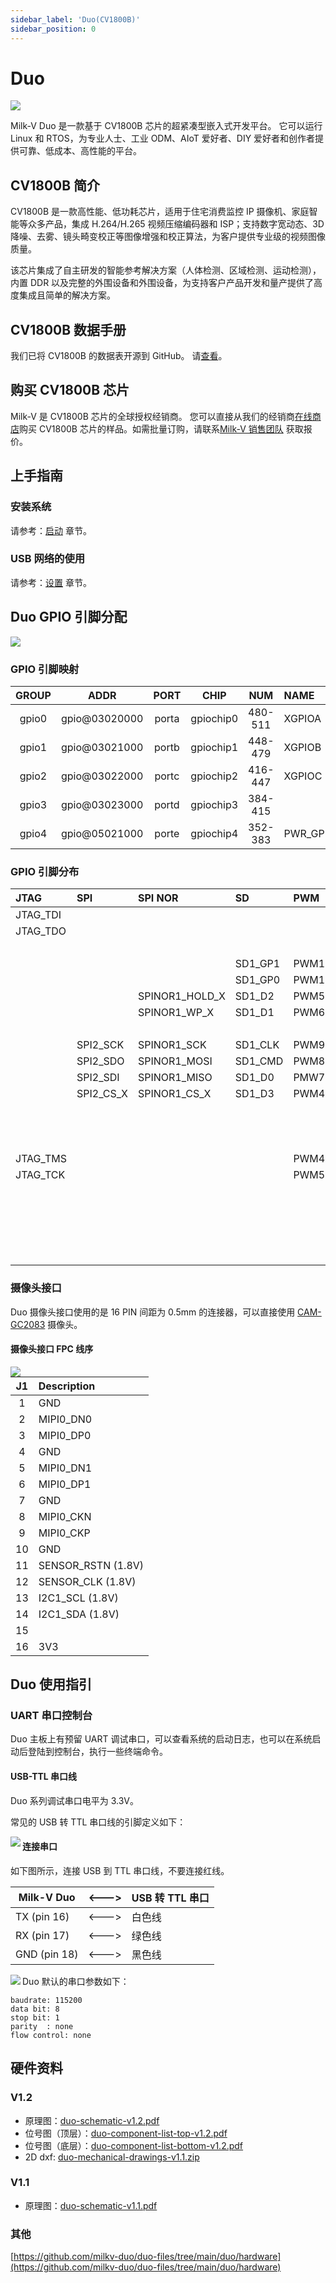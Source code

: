 ```yaml
---
sidebar_label: 'Duo(CV1800B)'
sidebar_position: 0
---
```


# Duo

 <Image src='/docs/duo/duo-v1.2.png' maxWidth='60%' align='center' />

Milk-V Duo 是一款基于 CV1800B 芯片的超紧凑型嵌入式开发平台。 它可以运行 Linux 和 RTOS，为专业人士、工业 ODM、AIoT 爱好者、DIY 爱好者和创作者提供可靠、低成本、高性能的平台。

## CV1800B 简介

CV1800B 是一款高性能、低功耗芯片，适用于住宅消费监控 IP 摄像机、家庭智能等众多产品，集成 H.264/H.265 视频压缩编码器和 ISP；支持数字宽动态、3D降噪、去雾、镜头畸变校正等图像增强和校正算法，为客户提供专业级的视频图像质量。

该芯片集成了自主研发的智能参考解决方案（人体检测、区域检测、运动检测），内置 DDR 以及完整的外围设备和外围设备，为支持客户产品开发和量产提供了高度集成且简单的解决方案。

## CV1800B 数据手册

我们已将 CV1800B 的数据表开源到 GitHub。 请[查看](https://github.com/milkv-duo/duo-files/blob/main/duo/datasheet/CV1800B-CV1801B-Preliminary-Datasheet-full-en.pdf)。

## 购买 CV1800B 芯片

Milk-V 是 CV1800B 芯片的全球授权经销商。 您可以直接从我们的经销商[在线商店](https://arace.tech/products/sophon-cv1800b-5pcs)购买 CV1800B 芯片的样品。如需批量订购，请联系[Milk-V 销售团队](mailto:sales@milkv.io) 获取报价。

## 上手指南

### 安装系统

请参考：[启动](https://milkv.io/zh/docs/duo/getting-started/boot) 章节。

### USB 网络的使用

请参考：[设置](https://milkv.io/zh/docs/duo/getting-started/setup) 章节。

## Duo GPIO 引脚分配

<Image src='/docs/duo/duo/duo-pinout-01.webp' maxWidth='50%' align='center' />

### GPIO 引脚映射

<div className='gpio_style'>

| GROUP | ADDR          | PORT  | CHIP      | NUM     | NAME     | START             |
|:-----:|:-------------:|:-----:|:---------:|:-------:|:---------|:------------------|
| gpio0 | gpio@03020000 | porta | gpiochip0 | 480-511 | XGPIOA   | 480 - XGPIOA[0]   |
| gpio1 | gpio@03021000 | portb | gpiochip1 | 448-479 | XGPIOB   | 448 - XGPIOB[0]   |
| gpio2 | gpio@03022000 | portc | gpiochip2 | 416-447 | XGPIOC   | 416 - XGPIOC[0]   |
| gpio3 | gpio@03023000 | portd | gpiochip3 | 384-415 |          |                   |
| gpio4 | gpio@05021000 | porte | gpiochip4 | 352-383 | PWR_GPIO | 352 - PWR_GPIO[0] |

</div>

### GPIO 引脚分布

<div className='gpio_style' style={{ overflow :"auto"}} >

| JTAG     | SPI       | SPI NOR        | SD      | PWM   | I2C      | UART       | NUM | CV1800B      | NAME | PIN                             | PIN                              | NAME     | CV1800B     | NUM | ADC        | SPI NOR       | SPI NAND     |
|:---------|:----------|:---------------|:--------|:------|:---------|:-----------|:---:|:-------------|-----:|:-------------------------------:|:--------------------------------:|:---------|:------------|:---:|:-----------|:--------------|:-------------|
| JTAG_TDI |           |                |         |       | I2C0_SCL | UART1/2_TX | 508 | XGPIOA[28]   | GP0  | <div className='green'>1</div>  | <div className='red'>40</div>    | VBUS(5V) |             |     |            |               |              |
| JTAG_TDO |           |                |         |       | I2C0_SDA | UART1/2_RX | 509 | XGPIOA[29]   | GP1  | <div className='green'>2</div>  | <div className='red'>39</div>    | VSYS(5V) |             |     |            |               |              |
|          |           |                |         |       |          |            |     |              | GND  | <div className='black'>3</div>  | <div className='black'>38</div>  | GND      |             |     |            |               |              |
|          |           |                | SD1_GP1 | PWM10 |          | UART4_TX   | 378 | PWR_GPIO[26] | GP2  | <div className='green'>4</div>  | <div className='orange'>37</div> | 3V3_EN   |             |     |            |               |              |
|          |           |                | SD1_GP0 | PWM11 |          | UART4_RX   | 377 | PWR_GPIO[25] | GP3  | <div className='green'>5</div>  | <div className='red'>36</div>  | 3V3(OUT) |             |     |            |               |              |
|          |           | SPINOR1_HOLD_X | SD1_D2  | PWM5  | I2C1_SCL | UART2/3_TX | 371 | PWR_GPIO[19] | GP4  | <div className='green'>6</div>  | <div className='gray'>35</div>   |          |             |     |            |               |              |
|          |           | SPINOR1_WP_X   | SD1_D1  | PWM6  | I2C1_SDA | UART2/3_RX | 372 | PWR_GPIO[20] | GP5  | <div className='green'>7</div>  | <div className='gray'>34</div>   |          |             |     |            |               |              |
|          |           |                |         |       |          |            |     |              | GND  | <div className='black'>8</div>  | <div className='black'>33</div>  | GND      |             |     |            |               |              |
|          | SPI2_SCK  | SPINOR1_SCK    | SD1_CLK | PWM9  | I2C3_SDA |            | 375 | PWR_GPIO[23] | GP6  | <div className='green'>9</div>  | <div className='green'>32</div>  | GP27     | XGPIOB[6]   | 454 | ADC2(1.8V) |               |              |
|          | SPI2_SDO  | SPINOR1_MOSI   | SD1_CMD | PWM8  | I2C3_SCL |            | 374 | PWR_GPIO[22] | GP7  | <div className='green'>10</div> | <div className='green'>31</div>  | GP26     | XGPIOB[3]   | 451 | ADC1(1.8V) |               |              |
|          | SPI2_SDI  | SPINOR1_MISO   | SD1_D0  | PMW7  | I2C1_SDA | UART3_RTS  | 373 | PWR_GPIO[21] | GP8  | <div className='green'>11</div> | <div className='orange'>30</div> | RUN      |             |     |            |               |              |
|          | SPI2_CS_X | SPINOR1_CS_X   | SD1_D3  | PWM4  | I2C1_SCL | UART3_CTS  | 370 | PWR_GPIO[18] | GP9  | <div className='green'>12</div> | <div className='green'>29</div>  | GP22     | PWR_GPIO[4] | 356 |            |               |              |
|          |           |                |         |       |          |            |     |              | GND  | <div className='black'>13</div> | <div className='black'>28</div>  | GND      |             |     |            |               |              |
|          |           |                |         |       | I2C1_SDA |            | 425 | XGPIOC[9]    | GP10 | <div className='green'>14</div> | <div className='green'>27</div>  | GP21     | XGPIOA[26]  | 506 |            | SPINOR_HOLD_X | SPINAND_HOLD |
|          |           |                |         |       | I2C1_SCL |            | 426 | XGPIOC[10]   | GP11 | <div className='green'>15</div> | <div className='green'>26</div>  | GP20     | XGPIOA[27]  | 507 |            | SPINOR_WP_X   | SPINAND_WP   |
| JTAG_TMS |           |                |         | PWM4  |          | UART0/1_TX | 496 | XGPIOA[16]   | GP12 | <div className='green'>16</div> | <div className='green'>25</div>  | GP19     | XGPIOA[25]  | 505 |            | SPINOR_MOSI   | SPINAND_MOSI |
| JTAG_TCK |           |                |         | PWM5  |          | UART0/1_RX | 497 | XGPIOA[17]   | GP13 | <div className='green'>17</div> | <div className='green'>24</div>  | GP18     | XGPIOA[22]  | 502 |            | SPINOR_SCK    | SPINAND_SCK  |
|          |           |                |         |       |          |            |     |              | GND  | <div className='black'>18</div> | <div className='black'>23</div>  | GND      |             |     |            |               |              |
|          |           |                |         |       |          |            | 494 | XGPIOA[14]   | GP14 | <div className='green'>19</div> | <div className='green'>22</div>  | GP17     | XGPIOA[24]  | 504 |            | SPINOR_CS_X   | SPINAND_CS   |
|          |           |                |         |       |          |            | 495 | XGPIOA[15]   | GP15 | <div className='green'>20</div> | <div className='green'>21</div>  | GP16     | XGPIOA[23]  | 503 |            | SPINOR_MISO   | SPINAND_MISO |
|          |           |                |         |       |          |            |     |              |      | &nbsp;                          |                                  |          |             |     |            |               |              |
|          |           |                |         |       |          |            | 440 | XGPIOC[24]   |      | <div className='blue'>LED</div> |                                  |          |             |     |            |               |              |

</div>

### 摄像头接口

Duo 摄像头接口使用的是 16 PIN 间距为 0.5mm 的连接器，可以直接使用 [CAM-GC2083](https://milkv.io/zh/docs/duo/camera/gc2083) 摄像头。

#### 摄像头接口 FPC 线序

<Image src='/docs/duo/duo/duo-camera-csi-port.webp' maxWidth='50%' align='left' />

<div className='gpio_style'>

| J1 | Description         |
|:--:|:--------------------|
| 1  | GND                 |
| 2  | MIPI0_DN0           |
| 3  | MIPI0_DP0           |
| 4  | GND                 |
| 5  | MIPI0_DN1           |
| 6  | MIPI0_DP1           |
| 7  | GND                 |
| 8  | MIPI0_CKN           |
| 9  | MIPI0_CKP           |
| 10 | GND                 |
| 11 | SENSOR_RSTN  (1.8V) |
| 12 | SENSOR_CLK   (1.8V) |
| 13 | I2C1_SCL     (1.8V) |
| 14 | I2C1_SDA     (1.8V) |
| 15 |                     |
| 16 | 3V3                 |

</div>

## Duo 使用指引

### UART 串口控制台

Duo 主板上有预留 UART 调试串口，可以查看系统的启动日志，也可以在系统启动后登陆到控制台，执行一些终端命令。

#### USB-TTL 串口线

Duo 系列调试串口电平为 3.3V。

常见的 USB 转 TTL 串口线的引脚定义如下：

<Image src='/docs/common/usb2ttl.webp' maxWidth='100%' align='left' />

#### 连接串口

如下图所示，连接 USB 到 TTL 串口线，不要连接红线。

<div className='gpio_style'>

| Milk-V Duo   | \<---> | USB 转 TTL 串口 |
| ------------ | ------ | -------------- |
| TX (pin 16)  | \<---> | 白色线          |
| RX (pin 17)  | \<---> | 绿色线          |
| GND (pin 18) | \<---> | 黑色线          |

</div>

<Image src='/docs/duo/duo/duo-duo256m-serial-port.webp' maxWidth='100%' align='left' />

Duo 默认的串口参数如下：

```
baudrate: 115200
data bit: 8
stop bit: 1
parity  : none
flow control: none
```

## 硬件资料

### V1.2

- 原理图：[duo-schematic-v1.2.pdf](https://github.com/milkv-duo/duo-files/blob/main/duo/hardware/duo-schematic-v1.2.pdf?raw=true)
- 位号图（顶层）：[duo-component-list-top-v1.2.pdf](https://github.com/milkv-duo/duo-files/blob/main/duo/hardware/duo-component-list-top-v1.2.pdf?raw=true)
- 位号图（底层）：[duo-component-list-bottom-v1.2.pdf](https://github.com/milkv-duo/duo-files/blob/main/duo/hardware/duo-component-list-bottom-v1.2.pdf?raw=true)
- 2D dxf: [duo-mechanical-drawings-v1.1.zip](https://github.com/milkv-duo/duo-files/blob/main/duo/hardware/duo-mechanical-drawings-v1.1.zip?raw=true)

### V1.1

- 原理图：[duo-schematic-v1.1.pdf](https://github.com/milkv-duo/duo-files/blob/main/duo/hardware/duo-schematic-v1.1.pdf?raw=true)

### 其他

[https://github.com/milkv-duo/duo-files/tree/main/duo/hardware](https://github.com/milkv-duo/duo-files/tree/main/duo/hardware)
